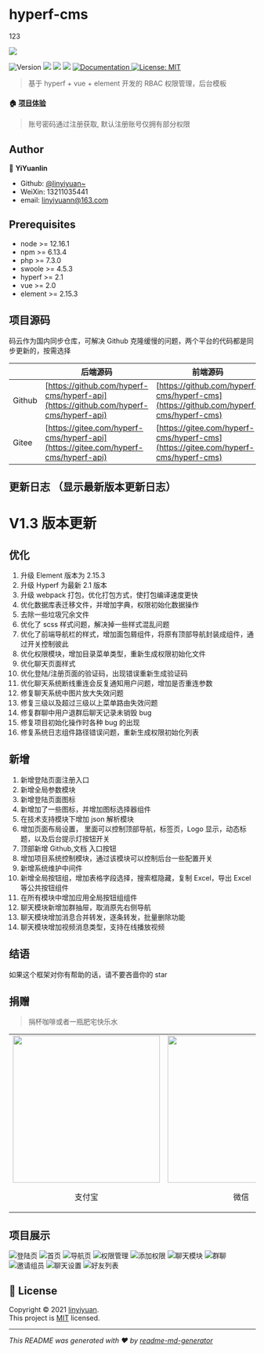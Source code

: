 # hyperf-cms
123
<p>
<img src="https://hyperf-cms.oss-cn-guangzhou.aliyuncs.com/logo/logo_color.png" />
</p>

<p>
  <img alt="Version" src="https://img.shields.io/badge/version-1.2-blue.svg?cacheSeconds=2592000" />
  <img src="https://img.shields.io/badge/node-%3E%3D%20 12.16.1-blue.svg" />
  <img src="https://img.shields.io/badge/npm-%3E%3D%206.13.4-blue.svg" />
  <img src="https://img.shields.io/badge/php-%3E%3D7.2.24-red" />
  <a href="https://github.com/Nirongxu/vue-xuAdmin/blob/master/README.md">
    <img alt="Documentation" src="https://img.shields.io/badge/documentation-yes-brightgreen.svg" target="_blank" />
  </a>
  <a href="https://github.com/Nirongxu/vue-xuAdmin/blob/master/LICENSE">
    <img alt="License: MIT" src="https://img.shields.io/badge/License-MIT-yellow.svg" target="_blank" />
  </a>
</p>

> 基于 hyperf + vue + element 开发的 RBAC 权限管理，后台模板

#### 🏠 [项目体验](http://cms.linyiyuan.top/)

> 账号密码通过注册获取, 默认注册账号仅拥有部分权限

## Author

👤 **YiYuanlin**

- Github: [@linyiyuan~](https://github.com/linyiyuan)
- WeiXin: 13211035441
- email: linyiyuann@163.com

## Prerequisites

- node >= 12.16.1
- npm >= 6.13.4
- php >= 7.3.0
- swoole >= 4.5.3
- hyperf >= 2.1
- vue >= 2.0
- element >= 2.15.3

## 项目源码

码云作为国内同步仓库，可解决 Github 克隆缓慢的问题，两个平台的代码都是同步更新的，按需选择

|        | 后端源码                                                                             | 前端源码                                                                             |
| ------ | ------------------------------------------------------------------------------------ | ------------------------------------------------------------------------------------ |
| Github | [https://github.com/hyperf-cms/hyperf-api](https://github.com/hyperf-cms/hyperf-api) | [https://github.com/hyperf-cms/hyperf-cms](https://github.com/hyperf-cms/hyperf-cms) |
| Gitee  | [https://gitee.com/hyperf-cms/hyperf-api](https://gitee.com/hyperf-cms/hyperf-api)   | [https://gitee.com/hyperf-cms/hyperf-cms](https://gitee.com/hyperf-cms/hyperf-cms)   |

## 更新日志 （显示最新版本更新日志）

# V1.3 版本更新

## 优化

1. 升级 Element 版本为 2.15.3
2. 升级 Hyperf 为最新 2.1 版本
3. 升级 webpack 打包，优化打包方式，使打包编译速度更快
4. 优化数据库表迁移文件，并增加字典，权限初始化数据操作
5. 去除一些垃圾冗余文件
6. 优化了 scss 样式问题，解决掉一些样式混乱问题
7. 优化了前端导航栏的样式，增加面包屑组件，将原有顶部导航封装成组件，通过开关控制彼此
8. 优化权限模块，增加目录菜单类型，重新生成权限初始化文件
9. 优化聊天页面样式
10. 优化登陆/注册页面的验证码，出现错误重新生成验证码
11. 优化聊天系统断线重连会反复通知用户问题，增加是否重连参数
12. 修复聊天系统中图片放大失效问题
13. 修复三级以及超过三级以上菜单路由失效问题
14. 修复群聊中用户退群后聊天记录未销毁 bug
15. 修复项目初始化操作时各种 bug 的出现
16. 修复系统日志组件路径错误问题，重新生成权限初始化列表

## 新增

1. 新增登陆页面注册入口
2. 新增全局参数模块
3. 新增登陆页面图标
4. 新增加了一些图标，并增加图标选择器组件
5. 在技术支持模块下增加 json 解析模块
6. 增加页面布局设置， 里面可以控制顶部导航，标签页，Logo 显示，动态标题，以及后台提示灯按钮开关
7. 顶部新增 Github,文档 入口按钮
8. 增加项目系统控制模块，通过该模块可以控制后台一些配置开关
9. 新增系统维护中间件
10. 新增全局按钮组，增加表格字段选择，搜索框隐藏，复制 Excel，导出 Excel 等公共按钮组件
11. 在所有模块中增加应用全局按钮组组件
12. 聊天模块新增加群抽屉，取消原先右侧导航
13. 聊天模块增加消息合并转发，逐条转发，批量删除功能
14. 聊天模块增加视频消息类型，支持在线播放视频

## 结语

如果这个框架对你有帮助的话，请不要吝啬你的 star

## 捐赠

> 捐杯咖啡或者一瓶肥宅快乐水

<table>
    <tr>
        <td ><img style="display: inline-block;width: 300px;height: 300px" src="https://shmily-album.oss-cn-shenzhen.aliyuncs.com/photo_album_17/%E5%BE%AE%E4%BF%A1%E5%9B%BE%E7%89%87_20210527115716.png" ><p style="text-align: center">支付宝</p></td>
        <td ><img style="display: inline-block;width: 300px;height: 300px" src="https://shmily-album.oss-cn-shenzhen.aliyuncs.com/photo_album_17/%E5%BE%AE%E4%BF%A1%E5%9B%BE%E7%89%87_20210527120018.png" ><p style="text-align: center">微信</p></td>
    </tr>
</table>

## 项目展示

![登陆页](https://shmily-album.oss-cn-shenzhen.aliyuncs.com/photo_album_17/1.png)
![首页](https://shmily-album.oss-cn-shenzhen.aliyuncs.com/photo_album_17/2.png)
![导航页](https://shmily-album.oss-cn-shenzhen.aliyuncs.com/photo_album_17/3.png)
![权限管理](https://shmily-album.oss-cn-shenzhen.aliyuncs.com/photo_album_17/4.png)
![添加权限](https://shmily-album.oss-cn-shenzhen.aliyuncs.com/photo_album_17/5.png)
![聊天模块](https://shmily-album.oss-cn-shenzhen.aliyuncs.com/photo_album_17/6.png)
![群聊](https://shmily-album.oss-cn-shenzhen.aliyuncs.com/photo_album_17/7.png)
![邀请组员](https://shmily-album.oss-cn-shenzhen.aliyuncs.com/photo_album_17/8.png)
![聊天设置](https://shmily-album.oss-cn-shenzhen.aliyuncs.com/photo_album_17/9.png)
![好友列表](https://shmily-album.oss-cn-shenzhen.aliyuncs.com/photo_album_17/10.png)

## 📝 License

Copyright © 2021 [linyiyuan](https://github.com/linyiyuan).<br />
This project is [MIT](https://github.com/hyperf-cms/hyperf-api/master/LICENSE) licensed.

---

_This README was generated with ❤️ by [readme-md-generator](https://github.com/kefranabg/readme-md-generator)_
